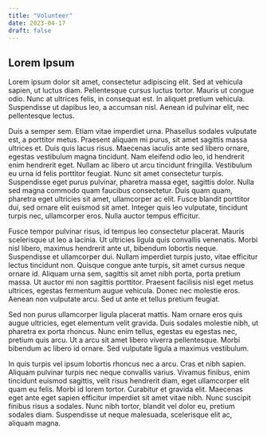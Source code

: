 ```yaml
---
title: "Volunteer"
date: 2023-04-17
draft: false
---
```


## Lorem Ipsum

Lorem ipsum dolor sit amet, consectetur adipiscing elit. Sed at vehicula sapien, ut luctus diam. Pellentesque cursus luctus tortor. Mauris ut congue odio. Nunc at ultrices felis, in consequat est. In aliquet pretium vehicula. Suspendisse ut dapibus leo, a accumsan nisl. Aenean id pulvinar elit, nec pellentesque lectus.

Duis a semper sem. Etiam vitae imperdiet urna. Phasellus sodales vulputate est, a porttitor metus. Praesent aliquam mi purus, sit amet sagittis massa ultrices et. Duis quis lacus risus. Maecenas iaculis ante sed libero ornare, egestas vestibulum magna tincidunt. Nam eleifend odio leo, id hendrerit enim hendrerit eget. Nullam ac libero ut arcu tincidunt fringilla. Vestibulum eu urna id felis porttitor feugiat. Nunc sit amet consectetur turpis. Suspendisse eget purus pulvinar, pharetra massa eget, sagittis dolor. Nulla sed magna commodo quam faucibus consectetur. Duis quam quam, pharetra eget ultricies sit amet, ullamcorper ac elit. Fusce blandit porttitor dui, sed ornare elit euismod sit amet. Integer quis leo vulputate, tincidunt turpis nec, ullamcorper eros. Nulla auctor tempus efficitur.

Fusce tempor pulvinar risus, id tempus leo consectetur placerat. Mauris scelerisque ut leo a lacinia. Ut ultricies ligula quis convallis venenatis. Morbi nisl libero, maximus hendrerit ante ut, bibendum lobortis neque. Suspendisse et ullamcorper dui. Nullam imperdiet turpis justo, vitae efficitur lectus tincidunt non. Quisque congue ante turpis, sit amet cursus neque ornare id. Aliquam urna sem, sagittis sit amet nibh porta, porta pretium massa. Ut auctor mi non sagittis porttitor. Praesent facilisis nisl eget metus ultrices, egestas fermentum augue vehicula. Donec nec molestie eros. Aenean non vulputate arcu. Sed ut ante et tellus pretium feugiat.

Sed non purus ullamcorper ligula placerat mattis. Nam ornare eros quis augue ultricies, eget elementum velit gravida. Duis sodales molestie nibh, ut pharetra ex porta rhoncus. Nunc enim tellus, egestas eu egestas nec, pretium quis arcu. Ut a arcu sit amet libero viverra pellentesque. Morbi bibendum ac libero id ornare. Sed vulputate ligula a maximus vestibulum.

In quis turpis vel ipsum lobortis rhoncus nec a arcu. Cras et nibh sapien. Aliquam pulvinar turpis nec neque convallis varius. Vivamus finibus, enim tincidunt euismod sagittis, velit risus hendrerit diam, eget ullamcorper elit quam eu felis. Morbi id lorem tortor. Curabitur et gravida elit. Maecenas eget ante eget sapien efficitur imperdiet sit amet vitae nibh. Nunc suscipit finibus risus a sodales. Nunc nibh tortor, blandit vel dolor eu, pretium sodales diam. Suspendisse ut neque malesuada, scelerisque elit ac, aliquam magna.
